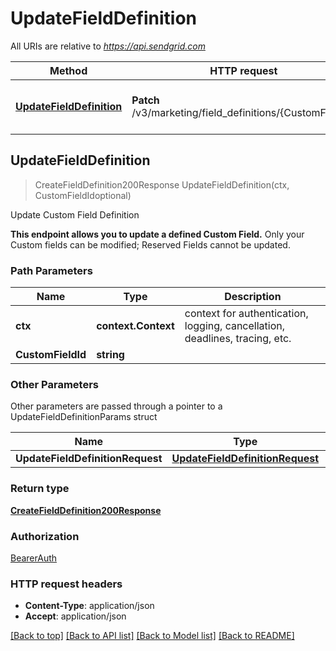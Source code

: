 # UpdateFieldDefinition

All URIs are relative to *https://api.sendgrid.com*

Method | HTTP request | Description
------------- | ------------- | -------------
[**UpdateFieldDefinition**](UpdateFieldDefinition.md#UpdateFieldDefinition) | **Patch** /v3/marketing/field_definitions/{CustomFieldId} | Update Custom Field Definition



## UpdateFieldDefinition

> CreateFieldDefinition200Response UpdateFieldDefinition(ctx, CustomFieldIdoptional)

Update Custom Field Definition

**This endpoint allows you to update a defined Custom Field.**  Only your Custom fields can be modified; Reserved Fields cannot be updated.

### Path Parameters


Name | Type | Description
------------- | ------------- | -------------
**ctx** | **context.Context** | context for authentication, logging, cancellation, deadlines, tracing, etc.
**CustomFieldId** | **string** | 

### Other Parameters

Other parameters are passed through a pointer to a UpdateFieldDefinitionParams struct


Name | Type | Description
------------- | ------------- | -------------
**UpdateFieldDefinitionRequest** | [**UpdateFieldDefinitionRequest**](UpdateFieldDefinitionRequest.md) | 

### Return type

[**CreateFieldDefinition200Response**](CreateFieldDefinition200Response.md)

### Authorization

[BearerAuth](../README.md#BearerAuth)

### HTTP request headers

- **Content-Type**: application/json
- **Accept**: application/json

[[Back to top]](#) [[Back to API list]](../README.md#documentation-for-api-endpoints)
[[Back to Model list]](../README.md#documentation-for-models)
[[Back to README]](../README.md)

